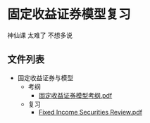 # 固定收益证券模型复习

神仙课 太难了 不想多说

## 文件列表

- 固定收益证券与模型
    - 考纲
        - [固定收益证券模型考纲.pdf](https%3A//github.com/QSCTech/zju-icicles/raw/master/%E5%9B%BA%E5%AE%9A%E6%94%B6%E7%9B%8A%E8%AF%81%E5%88%B8%E4%B8%8E%E6%A8%A1%E5%9E%8B/%E8%80%83%E7%BA%B2/%E5%9B%BA%E5%AE%9A%E6%94%B6%E7%9B%8A%E8%AF%81%E5%88%B8%E6%A8%A1%E5%9E%8B%E8%80%83%E7%BA%B2.pdf)
    - 复习
        - [Fixed Income Securities Review.pdf](https%3A//github.com/QSCTech/zju-icicles/raw/master/%E5%9B%BA%E5%AE%9A%E6%94%B6%E7%9B%8A%E8%AF%81%E5%88%B8%E4%B8%8E%E6%A8%A1%E5%9E%8B/%E5%A4%8D%E4%B9%A0/Fixed%20Income%20Securities%20Review.pdf)
